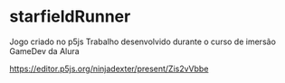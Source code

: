 # starfieldRunner
Jogo criado no p5js 
Trabalho desenvolvido durante o curso de imersão GameDev da Alura


https://editor.p5js.org/ninjadexter/present/Zis2vVbbe
